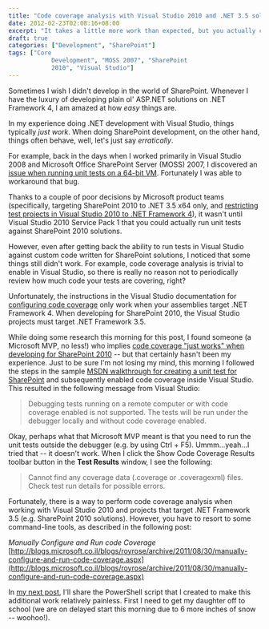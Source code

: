 ```yaml
---
title: "Code coverage analysis with Visual Studio 2010 and .NET 3.5 solutions (e.g. SharePoint 2010)"
date: 2012-02-23T02:08:16+08:00
excerpt: "It takes a little more work than expected, but you actually can \"have your cake and eat it too\" when it comes to Visual Studio 2010 code coverage analysis and .NET Framework 3.5 solutions (e.g. SharePoint 2010)."
draft: true
categories: ["Development", "SharePoint"]
tags: ["Core 
			Development", "MOSS 2007", "SharePoint 
			2010", "Visual Studio"]
---
```


Sometimes I wish I didn't develop in the world of SharePoint. Whenever I
have the luxury of developing plain ol' ASP.NET solutions on .NET Framework
4, I am amazed at how *easy* things are.

In my experience doing .NET development with Visual Studio, things typically
*just work*. When doing SharePoint development, on the other hand, things
often behave, well, let's just say *erratically*.

For example, back in the days when I worked primarily in Visual Studio 2008
and Microsoft Office SharePoint Server (MOSS) 2007, I discovered an
[issue when running unit tests on a 64-bit VM](/blog/jjameson/2009/10/08/web-application-at-could-not-be-found-error-on-moss-2007-x64). Fortunately I was able to
workaround that bug.

Thanks to a couple of poor decisions by Microsoft product teams (specifically,
targeting SharePoint 2010 to .NET 3.5 x64 only, and
[restricting test projects in Visual Studio 2010 to .NET Framework 4](/blog/jjameson/2010/04/28/test-projects-in-visual-studio-2010-must-target-net-framework-4)), it
wasn't until Visual Studio 2010 Service Pack 1 that you could actually run unit
tests against SharePoint 2010 solutions.

However, even after getting back the ability to run tests in Visual Studio
against custom code written for SharePoint solutions, I noticed that some things
still didn't work. For example, code coverage analysis is trivial to enable
in Visual Studio, so there is really no reason not to periodically review how
much code your tests are covering, right?

Unfortunately, the instructions in the Visual Studio documentation for
[configuring
code coverage](http://msdn.microsoft.com/en-us/library/dd504821.aspx) only work when your assemblies target .NET Framework 4. When
developing for SharePoint 2010, the Visual Studio projects must target .NET
Framework 3.5.

While doing some research this morning for this post, I found someone (a
Microsoft MVP, no less!) who implies
[code coverage "just works" when developing for SharePoint 2010](https://msmvps.com/blogs/sundar_narasiman/archive/2011/11/16/enabling-code-coverage-for-sharepoint-2010-automated-unit-tests.aspx) -- but that
certainly hasn't been my experience. Just to be sure I'm not losing my mind,
this morning I followed the steps in the sample
[MSDN walkthrough
for creating a unit test for SharePoint](http://msdn.microsoft.com/en-us/library/gg599006.aspx) and subsequently enabled code coverage
inside Visual Studio. This resulted in the following message from Visual Studio:

> Debugging tests running on a remote computer or with code coverage enabled
> is not supported. The tests will be run under the debugger locally and without
> code coverage enabled.

Okay, perhaps what that Microsoft MVP meant is that you need to run the unit
tests outside the debugger (e.g. by using Ctrl + F5). Ummm...yeah...I tried
that -- it doesn't work. When I click the Show Code Coverage Results toolbar
button in the **Test Results** window, I see the following:

> Cannot find any coverage data (.coverage or .coveragexml) files. Check test
> run details for possible errors.

Fortunately, there is a way to perform code coverage analysis when working
with Visual Studio 2010 and projects that target .NET Framework 3.5 (e.g. SharePoint
2010 solutions). However, you have to resort to some command-line tools, as
described in the following post:

<cite>Manually Configure and Run code Coverage</cite>
[http://blogs.microsoft.co.il/blogs/royrose/archive/2011/08/30/manually-configure-and-run-code-coverage.aspx](http://blogs.microsoft.co.il/blogs/royrose/archive/2011/08/30/manually-configure-and-run-code-coverage.aspx)

In
[my next post](/blog/jjameson/2012/02/23/use-powershell-to-alleviate-the-pain-of-code-coverage-analysis), I'll share the PowerShell script that I created to make this
additional work relatively painless. First I need to get my daughter off to
school (we are on delayed start this morning due to 6 more inches of snow --
woohoo!).

